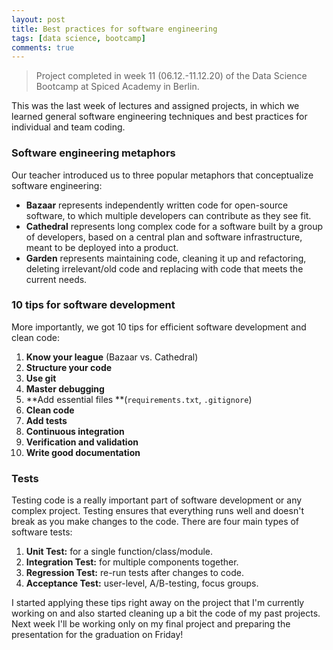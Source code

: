 ```yaml
---
layout: post
title: Best practices for software engineering
tags: [data science, bootcamp]
comments: true
---
```


>Project completed in week 11 (06.12.-11.12.20) of the Data Science Bootcamp at Spiced Academy in Berlin.

This was the last week of lectures and assigned projects, in which we learned general software engineering techniques and best practices for individual and team coding.

### Software engineering metaphors

Our teacher introduced us to three popular metaphors that conceptualize software engineering:

-   **Bazaar** represents independently written code for open-source software, to which multiple developers can contribute as they see fit.
-   **Cathedral** represents long complex code for a software built by a group of developers, based on a central plan and software infrastructure, meant to be deployed into a product.
-   **Garden** represents maintaining code, cleaning it up and refactoring, deleting irrelevant/old code and replacing with code that meets the current needs.

### 10 tips for software development

More importantly, we got 10 tips for efficient software development and clean code:

1.  **Know your league** (Bazaar vs. Cathedral)
2.  **Structure your code**
3.  **Use git**
4.  **Master debugging**
5.  **Add essential files **(`requirements.txt`, `.gitignore`)
6.  **Clean code**
7.  **Add tests**
8.  **Continuous integration**
9.  **Verification and validation**
10. **Write good documentation**

### Tests

Testing code is a really important part of software development or any complex project. Testing ensures that everything runs well and doesn't break as you make changes to the code. There are four main types of software tests:

1.  **Unit Test:** for a single function/class/module.
2.  **Integration Test:** for multiple components together.
3.  **Regression Test:** re-run tests after changes to code.
4.  **Acceptance Test:** user-level, A/B-testing, focus groups.

I started applying these tips right away on the project that I'm currently working on and also started cleaning up a bit the code of my past projects. Next week I'll be working only on my final project and preparing the presentation for the graduation on Friday!
